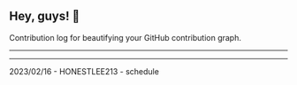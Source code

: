 ## Hey, guys! 👋

Contribution log for beautifying your GitHub contribution graph.

---



---

2023/02/16 - HONESTLEE213 - schedule